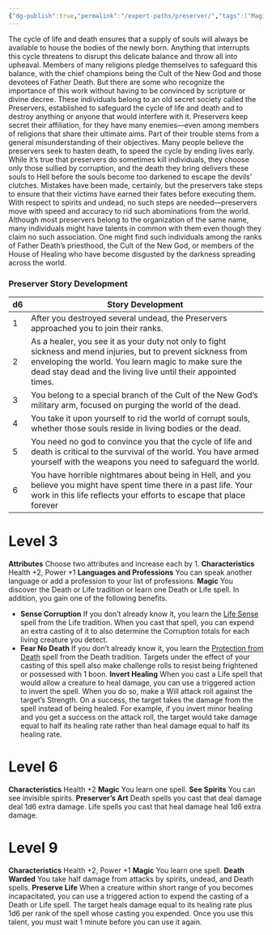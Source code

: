 ```yaml
---
{"dg-publish":true,"permalink":"/expert-paths/preserver/","tags":["Magic"]}
---
```


The cycle of life and death ensures that a supply of souls will always be available to house the bodies of the newly born. Anything that interrupts this cycle threatens to disrupt this delicate balance and throw all into upheaval. Members of many religions pledge themselves to safeguard this balance, with the chief champions being the Cult of the New God and those devotees of Father Death. But there are some who recognize the importance of this work without having to be convinced by scripture or divine decree. These individuals belong to an old secret society called the Preservers, established to safeguard the cycle of life and death and to destroy anything or anyone that would interfere with it.
Preservers keep secret their affiliation, for they have many enemies—even among members of religions that share their ultimate aims. Part of their trouble stems from a general misunderstanding of their objectives.
Many people believe the preservers seek to hasten death, to speed the cycle by ending lives early. While it’s true that preservers do sometimes kill individuals, they choose only those sullied by corruption, and the death they bring delivers these souls to Hell before the souls become too darkened to escape the devils’ clutches. Mistakes have been made, certainly, but the preservers take steps to ensure that their victims have earned their fates before executing them. With respect to spirits and undead, no such steps are needed—preservers move with speed and accuracy to rid such abominations from the world.
Although most preservers belong to the organization of the same name, many individuals might have talents in common with them even though they claim no such association. One might find such individuals among the ranks of Father Death’s priesthood, the Cult of the New God, or members of the House of Healing who have become disgusted by the darkness spreading across the world.
### Preserver Story Development

| d6  | Story Development                                                                                                                                                                                                                      |
| --- | -------------------------------------------------------------------------------------------------------------------------------------------------------------------------------------------------------------------------------------- |
| 1   | After you destroyed several undead, the Preservers approached you to join their ranks.                                                                                                                                                 |
| 2   | As a healer, you see it as your duty not only to fight sickness and mend injuries, but to prevent sickness from enveloping the world. You learn magic to make sure the dead stay dead and the living live until their appointed times. |
| 3   | You belong to a special branch of the Cult of the New God’s military arm, focused on purging the world of the dead.                                                                                                                    |
| 4   | You take it upon yourself to rid the world of corrupt souls, whether those souls reside in living bodies or the dead.                                                                                                                  |
| 5   | You need no god to convince you that the cycle of life and death is critical to the survival of the world. You have armed yourself with the weapons you need to safeguard the world.                                                   |
| 6   | You have horrible nightmares about being in Hell, and you believe you might have spent time there in a past life. Your work in this life reflects your efforts to escape that place forever                                            |
# Level 3
**Attributes** Choose two attributes and increase each by 1.
**Characteristics** Health +2, Power +1
**Languages and Professions** You can speak another language or add a profession to your list of professions.
**Magic** You discover the Death or Life tradition or learn one Death or Life spell. In addition, you gain one of the following benefits.
- **Sense Corruption** If you don’t already know it, you learn the [Life Sense](https://sotdl-database.vercel.app/spells/life/life-sense/) spell from the Life tradition. When you cast that spell, you can expend an extra casting of it to also determine the Corruption totals for each living creature you detect.
- **Fear No Death** If you don’t already know it, you learn the [Protection from Death](https://sotdl-database.vercel.app/spells/death/protection-from-death/) spell from the Death tradition. Targets under the effect of your casting of this spell also make challenge rolls to resist being frightened or possessed with 1 boon.
**Invert Healing** When you cast a Life spell that would allow a creature to heal damage, you can use a triggered action to invert the spell. When you do so, make a Will attack roll against the target’s Strength. On a success, the target takes the damage from the spell instead of being healed.
For example, if you invert minor healing and you get a success on the attack roll, the target would take damage equal to half its healing rate rather than heal damage equal to half its healing rate.
# Level 6
**Characteristics** Health +2
**Magic** You learn one spell.
**See Spirits** You can see invisible spirits.
**Preserver’s Art** Death spells you cast that deal damage deal 1d6 extra damage. Life spells you cast that heal damage heal 1d6 extra damage.
# Level 9
**Characteristics** Health +2, Power +1
**Magic** You learn one spell.
**Death Warded** You take half damage from attacks by spirits, undead, and Death spells.
**Preserve Life** When a creature within short range of you becomes incapacitated, you can use a triggered action to expend the casting of a Death or Life spell. The target heals damage equal to its healing rate plus 1d6 per rank of the spell whose casting you expended. Once you use this talent, you must wait 1 minute before you can use it again.